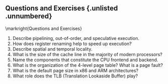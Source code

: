 ## Questions and Exercises {.unlisted .unnumbered}

\markright{Questions and Exercises}

1. Describe pipelining, out-of-order, and speculative execution.
2. How does register renaming help to speed up execution?
3. Describe spatial and temporal locality.
4. What is the size of the cache line in the majority of modern processors?
5. Name the components that constitute the CPU frontend and backend.
6. What is the organization of the 4-level page table? What is a page fault?
7. What is the default page size in x86 and ARM architectures?
8. What role does the TLB (Translation Lookaside Buffer) play?
